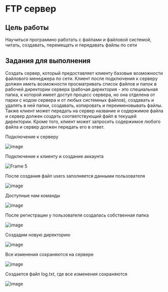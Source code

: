 # FTP сервер

## Цель работы

Научиться программно работать с файлами и файловой системой, читать, создавать, перемещать и передавать файлы по сети

## Задания для выполнения

Создать сервер, который предоставляет клиенту базовые возможности файлового менеджера по сети. Клиент после подключения к серверу должен иметь возможности просматривать список файлов и папок в рабочей директории сервера (рабочая директория - это специальная папка, к которой имеет доступ процесс сервера, но она отделена от парки с кодом сервера и от любых системных файлов), создавать и удалять в ней папки, создавать, копировать и переименовывать файлы. Также клиент может передать на сервер название и содержимое файла и сервер должен создать соответствующий файл в текущей директории. Кроме того, клиент может запросить содержимое любого файла и сервер должен передать его в ответ.

Подключение к серверу

![image](https://user-images.githubusercontent.com/72358616/147178624-bbf3e4ee-2fab-4a65-be00-908485fb1ca8.png)

Подключение к клиенту и создание аккаунта

![Frame 5](https://user-images.githubusercontent.com/72358616/147179231-cd323b60-3e48-480f-852a-3b58678a7410.png)

После создания файл users заполняется данными пользователя

![image](https://user-images.githubusercontent.com/72358616/147179294-ae7797a3-ae30-4ec8-8685-b80005b6197e.png)

Доступные нам команды

![image](https://user-images.githubusercontent.com/72358616/147179396-a43c4b0c-d1f4-4f77-a631-20f6830c4f06.png)

После регистрации у пользователя создалась собственная папка

![image](https://user-images.githubusercontent.com/72358616/147179557-67728a32-a0fc-4c08-a082-aed7453b2595.png)

Создадим новую директорию

![image](https://user-images.githubusercontent.com/72358616/147179768-a99a933f-222c-4692-9afa-a0cb34d22d69.png)

Все изменения сохраняются на сервере

![image](https://user-images.githubusercontent.com/72358616/147181227-4d78383f-a57d-4b6a-8aef-2a8195082ace.png)


Создается файл log.txt, где все изменения сохраняются

![image](https://user-images.githubusercontent.com/72358616/147180658-671d919a-a758-4cff-8ce7-ddaa63d75ed8.png)



